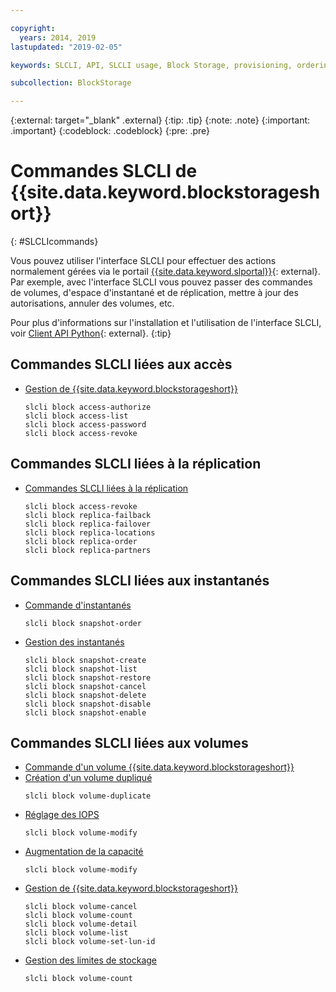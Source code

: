 ```yaml
---

copyright:
  years: 2014, 2019
lastupdated: "2019-02-05"

keywords: SLCLI, API, SLCLI usage, Block Storage, provisioning, ordering, managing

subcollection: BlockStorage

---
```

{:external: target="_blank" .external}
{:tip: .tip}
{:note: .note}
{:important: .important}
{:codeblock: .codeblock}
{:pre: .pre}

# Commandes SLCLI de {{site.data.keyword.blockstorageshort}}
{: #SLCLIcommands}

Vous pouvez utiliser l'interface SLCLI pour effectuer des actions normalement gérées via le portail [{{site.data.keyword.slportal}}](https://control.softlayer.com/){: external}. Par exemple, avec l'interface SLCLI vous pouvez passer des commandes de volumes, d'espace d'instantané et de réplication, mettre à jour des autorisations, annuler des volumes, etc.

Pour plus d'informations sur l'installation et l'utilisation de l'interface SLCLI, voir [Client API Python](https://softlayer-python.readthedocs.io/en/latest/cli/){: external}.
{:tip}

## Commandes SLCLI liées aux accès
* [Gestion de {{site.data.keyword.blockstorageshort}}](/docs/infrastructure/BlockStorage?topic=BlockStorage-managingstorage)  
  ```
  slcli block access-authorize
  slcli block access-list
  slcli block access-password
  slcli block access-revoke
  ```

## Commandes SLCLI liées à la réplication

* [Commandes SLCLI liées à la réplication](/docs/infrastructure/BlockStorage?topic=BlockStorage-replication#clicommands)
  ```
  slcli block access-revoke
  slcli block replica-failback
  slcli block replica-failover
  slcli block replica-locations
  slcli block replica-order
  slcli block replica-partners
  ```

## Commandes SLCLI liées aux instantanés

* [Commande d'instantanés](/docs/infrastructure/BlockStorage?topic=BlockStorage-snapshots#ordering-snapshot-space-through-the-slcli)
  ```
  slcli block snapshot-order
  ```

* [Gestion des instantanés](/docs/infrastructure/BlockStorage?topic=BlockStorage-managingSnapshots)
  ```
  slcli block snapshot-create
  slcli block snapshot-list
  slcli block snapshot-restore
  slcli block snapshot-cancel
  slcli block snapshot-delete
  slcli block snapshot-disable
  slcli block snapshot-enable
  ```

## Commandes SLCLI liées aux volumes

* [Commande d'un volume {{site.data.keyword.blockstorageshort}}](/docs/infrastructure/BlockStorage?topic=BlockStorage-orderingthroughCLI)
* [Création d'un volume dupliqué](/docs/infrastructure/BlockStorage?topic=BlockStorage-duplicatevolume)
  ```
  slcli block volume-duplicate
  ```
* [Réglage des IOPS](/docs/infrastructure/BlockStorage?topic=BlockStorage-adjustingIOPS#adjustingsteps)
  ```
  slcli block volume-modify
  ```
* [Augmentation de la capacité](/docs/infrastructure/BlockStorage?topic=BlockStorage-expandingcapacity#resizingsteps)
  ```
  slcli block volume-modify
  ```
* [Gestion de {{site.data.keyword.blockstorageshort}}](/docs/infrastructure/BlockStorage?topic=BlockStorage-managingstorage)  
  ```
  slcli block volume-cancel
  slcli block volume-count
  slcli block volume-detail
  slcli block volume-list
  slcli block volume-set-lun-id
  ```
* [Gestion des limites de stockage](/docs/infrastructure/BlockStorage?topic=BlockStorage-managingstoragelimits)  
  ```
  slcli block volume-count
  ```
